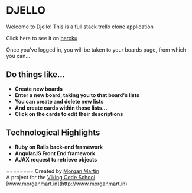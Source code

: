 # DJELLO

Welcome to Djello! This is a full stack trello clone application

Click here to see it on [heroku](https://vast-cove-13883.herokuapp.com/users/sign_in)


Once you've logged in, you will be taken to your boards page, from which you can...

## Do things like...
* **Create new boards**
* **Enter a new board, taking you to that board's lists**
* **You can create and delete new lists**
* **And create cards within those lists...**
* **Click on the cards to edit their descriptions**

## Technological Highlights
* **Ruby on Rails back-end framework**
* **AngularJS Front End framework**
* **AJAX request to retrieve objects**

========
Created by [Morgan Martin](https://github.com/morgancmartin)  
A project for the [Viking Code School](http://vikingcodeschool.com)  
[www.morganmart.in](http://www.morganmart.in)
